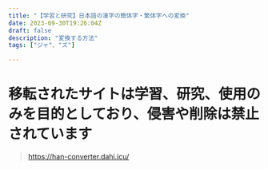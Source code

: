 ```yaml
---
title: "【学習と研究】日本語の漢字の簡体字・繁体字への変換"
date: 2023-09-30T19:26:04Z
draft: false
description: "変換する方法"
tags: ["ジャ"、"ズ"]

---
```

# 移転されたサイトは学習、研究、使用のみを目的としており、侵害や削除は禁止されています
> https://han-converter.dahi.icu/